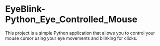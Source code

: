 # EyeBlink-Python_Eye_Controlled_Mouse
This project is a simple Python application that allows you to control your mouse cursor using your eye movements and blinking for clicks.

